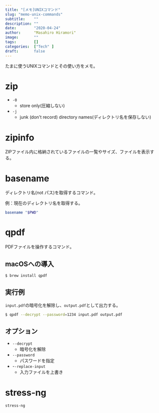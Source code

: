 ```yaml
---
title: "[メモ]UNIXコマンド"
slug: "memo-unix-commands"
subtitle:    ""
description: ""
date:        "2020-04-24"
author:      "Masahiro Hiramori"
image:       ""
tags:        []
categories:  ["Tech" ]
draft:       false
---
```


たまに使うUNIXコマンドとその使い方をメモ。

# zip

- `-0`
    - store only(圧縮しない)
- `-j`
    - junk (don't record) directory names(ディレクトリ名を保存しない)

# zipinfo

ZIPファイル内に格納されているファイルの一覧やサイズ、ファイルを表示する。

# basename

ディレクトリ名(not パス)を取得するコマンド。

例：現在のディレクトリ名を取得する。

```bash
basename "$PWD"
```

# qpdf

PDFファイルを操作するコマンド。

## macOSへの導入

```bash
$ brew install qpdf
```

## 実行例

`input.pdf`の暗号化を解除し、`output.pdf`として出力する。

```bash
$ qpdf --decrypt --password=1234 input.pdf output.pdf
```

## オプション

- `--decrypt`
    - 暗号化を解除
- `--password`
    - パスワードを指定
- -`-replace-input`
    - 入力ファイルを上書き

# stress-ng

```bash
stress-ng
```